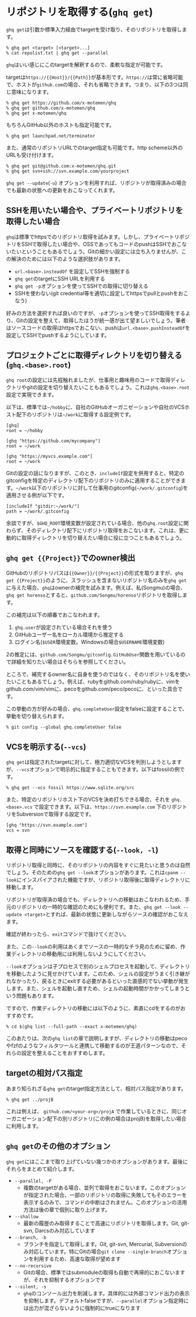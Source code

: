 # リポジトリを取得する(`ghq get`)

`ghq get`は引数か標準入力経由でtargetを受け取り、そのリポジトリを取得します。

```console
% ghq get <target> [<target>...]
% cat repolist.txt | ghq get --parallel
```

`ghq`はいい感じにこのtargetを解釈するので、柔軟な指定が可能です。

targetは`https://{{Host}}/{{Path}}`が基本形です。`https://`は常に省略可能で、ホストが`github.com`の場合、それも省略できます。つまり、以下の3つは同じ意味になります。

```console
% ghq get https://github.com/x-motemen/ghq
% ghq get github.com/x-motemen/ghq
% ghq get x-motemen/ghq
```

もちろんGitHub以外のホストも指定可能です。

```console
% ghq get launchpad.net/terminator
```

また、通常のリポジトリURLでのtarget指定も可能です。http scheme以外のURLも受け付けます。

```console
% ghq get git@github.com:x-motemen/ghq.git
% ghq get svn+ssh://svn.example.com/yourproject
```

`ghq get --update`(`-u`) オプションを利用すれば、リポジトリが取得済みの場合でも最新の状態への更新をおこなってくれます。

## SSHを用いたい場合や、プライベートリポジトリを取得したい場合

`ghq`は標準でhttpsでのリポジトリ取得を試みます。しかし、プライベートリポジトリをSSHで取得したい場合や、OSSであってもコードのpushはSSHでおこないたいということもあるでしょう。Gitの細かい設定には立ち入りませんが、この解決のためには以下のような選択肢があります。

- `url.<base>.insteadOf` を設定してSSHを強制する
- `ghq get`のtargetにSSH URLを利用する
- `ghq get -p`オプションを使ってSSHでの取得に切り替える
- SSHを使わない(git credential等を適切に設定してhttpsでpullとpushをおこなう)

好みの方法を選択すれば良いのですが、`-p`オプションを使ってSSH取得をするより、Gitの設定を整えて、取得したほうが統一感が出て望ましいでしょう。筆者はソースコードの取得はhttpsでおこない、pushは`url.<base>.pushInsteadOf`を設定してSSHでpushするようにしています。

## プロジェクトごとに取得ディレクトリを切り替える(`ghq.<base>.root`)

`ghq root`の設定には先程触れましたが、仕事用と趣味用のコードで取得ディレクトリやgitの設定を切り替えたいこともあるでしょう。これは`ghq.<base>.root`設定で実現できます。

以下は、標準では`~/hobby`に、自社のGitHubオーガニゼーションや自社のVCSホスト配下のリポジトリは`~/work`に取得する設定例です。

```gitconfig
[ghq]
root = ~/hobby

[ghq "https://github.com/mycompany"]
root = ~/work

[ghq "https://myvcs.example.com"]
root = ~/work
```

Gitの設定の話になりますが、このとき、`includeIf`設定を併用すると、特定のgitconfigを特定のディレクトリ配下のリポジトリのみに適用することができます。`~/work`以下のリポジトリに対して仕事用のgitconfig(`~/work/.gitconfig`)を適用させる例が以下です。

```gitconfig
[includeIf "gitdir:~/work/"]
path = ~/work/.gitconfig
```

余談ですが、`$GHQ_ROOT`環境変数が設定されている場合、他の`ghq.root`設定に関わらず、そのディレクトリ配下にリポジトリ取得をおこないます。これは、更に動的に取得ディレクトリを切り替えたい場合に役に立つこともあるでしょう。

## `ghq get {{Project}}`でのowner検出

GitHubのリポジトリパスは`{{Owner}}/{{Project}}`の形式を取りますが、`ghq get {{Project}}`のように、スラッシュを含まないリポジトリ名のみを`ghq get`に与えた場合、`ghq`はownerの補完を試みます。例えば、私(Songmu)の場合、`ghq get horenso`とすると、`github.com/Songmu/horenso`リポジトリを取得します。

この補完は以下の順番でおこなわれます。

1. `ghq.user`が設定されている場合それを使う
2. GitHubユーザー名をローカル環境から推定する
3. ログイン名(`$USER`環境変数。Windowsの場合`$USERNAME`環境変数)

2の推定には、`github.com/Songmu/gitconfig.GitHubUser`関数を用いているので詳細を知りたい場合はそちらを参照してください。

ところで、補完するowner名に自身を使うのではなく、そのリポジトリ名を使いたいこともあるでしょう。例えば、rubyをgithub.com/ruby/rubyに、vimをgithub.com/vim/vimに、pecoをgithub.com/peco/pecoに、といった具合です。

この挙動の方が好みの場合、`ghq.completeUser`設定をfalseに設定することで、挙動を切り替えられます。

```console
% git config --global ghq.completeUser false
```

## VCSを明示する(`--vcs`)

`ghq get`は指定されたtargetに対して、極力適切なVCSを判別しようとしますが、`--vcs`オプションで明示的に指定することもできます。以下はfossilの例です。

```console
% ghq get --vcs fossil https://www.sqlite.org/src
```

また、特定のリポジトリホスト下のVCSを決め打ちできる場合、それを `ghq.<base>.vcs` で設定できます。以下は、`https://svn.example.com` 下のリポジトリをSubversionで取得する設定です。

```gitconfig
[ghq "https://svn.example.com"]
vcs = svn
```

## 取得と同時にソースを確認する(`--look, -l`)

リポジトリ取得と同時に、そのリポジトリの内容をすぐに見たいと思うのは自然でしょう。そのための`ghq get --look`オプションがあります。これは`cpanm --look`にインスパイアされた機能ですが、リポジトリ取得後に取得ディレクトリに移動します。

リポジトリが取得済の場合でも、ディレクトリへの移動はおこなわれるため、手元のリポジトリの一時的な確認のためにも便利です。また、`ghq get --look --update <target>`とすれば、最新の状態に更新しながらソースの確認がおこなえます。

確認が終わったら、`exit`コマンドで抜けてください。

また、この`--look`の利用はあくまでソースの一時的なチラ見のために留め、作業ディレクトリの移動用には利用しないようにしてください。

`--look`オプションは子プロセスで別のシェルプロセスを起動して、ディレクトリを移動したように見せかけています。このため、シェルの設定がうまく引き継がれなかったり、戻るときにexitする必要があるといった直感的でない挙動が発生します。また、シェルを起動し直すため、シェルの起動時間がかかってしまうという問題もあります。

ですので、作業ディレクトリの移動には以下のように、素直にcdをするのがおすすめです。

```console
% cd $(ghq list --full-path --exact x-motemen/ghq)
```

このあたりは、次の`ghq list`の章で説明しますが、ディレクトリの移動はpecoやfzfのようなフィルタツールと連携して移動するのが王道パターンなので、それらの設定を整えることをおすすめします。

## targetの相対パス指定

あまり知られざる`ghq get`のtarget指定方法として、相対パス指定があります。

```console
% ghq get ../projB
```

これは例えば、 `github.com/<your-org>/projA` で作業しているときに、同じオーガニゼーション配下の別リポジトリ(この例の場合はprojB)を取得したい場合に利用します。

## `ghq get`のその他のオプション

`ghq get`にはここまで取り上げていない幾つかのオプションがあります。最後にそれらをまとめて紹介します。

- `--parallel, -P`
    - 複数のtargetがある場合、並列で取得をおこないます。このオプションが指定された場合、一部のリポジトリの取得に失敗してもそのエラーを表示するのみで、コマンドの中断はされません。このオプションの活用方法は後の章で個別に取り上げます。
- `--shallow`
    - 最新の履歴のみ取得することで高速にリポジトリを取得します。Git, git-svn, Darcsのみ対応しています
- `--branch, -b`
    - ブランチを指定して取得します。Git, git-svn, Mercurial, Subversionのみ対応しています。特にGitの場合`git clone --single-branch`オプションを利用するため、高速な取得が望めます
- `--no-recursive`
    - Gitの場合、標準ではsubmoduleの取得も自動で再帰的におこないますが、それを抑制するオプションです
- `--silent, -s`
    - `ghq`のコンソール出力を削減します。具体的には外部コマンド出力の表示を抑制します。デフォルトfalseですが、`--parallel`オプション指定時には出力が混ざらないように強制的にtrueになります
